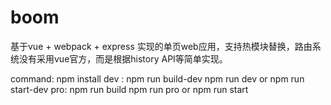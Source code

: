 # boom
基于vue + webpack + express 实现的单页web应用，支持热模块替换，路由系统没有采用vue官方，而是根据history API等简单实现。

command:
npm install
dev : npm run build-dev
      npm run dev
      or
      npm run start-dev
pro: npm run build
     npm run pro
     or
     npm run start
    
